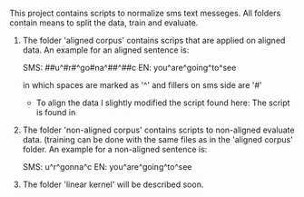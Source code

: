 This project contains scripts to normalize sms text messeges.
All folders contain means to split the data, train and evaluate.

1. The folder 'aligned corpus' contains scrips that are applied on aligned data.
   An example for an aligned sentence is:

   SMS: ##u^#r#^go#na^##^##c
   EN:  you^are^going^to^see

   in which spaces are marked as '^' and fillers on sms side are '#'
   * To align the data I slightly modified the script found here:
   The script is found in

2. The folder 'non-aligned corpus' contains scripts to non-aligned evaluate data.
   (training can be done with the same files as in the 'aligned corpus' folder.
   An example for a non-aligned sentence is:

   SMS: u^r^gonna^c
   EN: you^are^going^to^see

3. The folder 'linear kernel' will be described soon.
